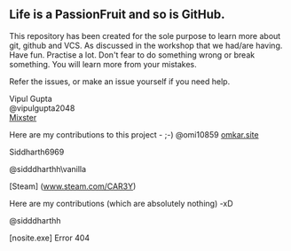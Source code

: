 ## Life is a PassionFruit and so is GitHub.

This repository has been created for the sole purpose to learn more about git, github and VCS. As discussed in the workshop that we had/are having.
Have fun. Practise a lot. Don't fear to do something wrong or break something.
You will learn more from your mistakes.

Refer the issues, or make an issue yourself if you need help.

Vipul Gupta  
@vipulgupta2048  
[Mixster](www.mixstersite.wordpress.com)

Here are my contributions to this project - ;-)
@omi10859
[omkar.site](omkar.site)



Siddharth6969

@sidddharthh\vanilla

[Steam] (www.steam.com/CAR3Y)

Here are my contributions (which are absolutely nothing) -xD

@sidddharthh

[nosite.exe] Error 404
